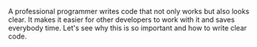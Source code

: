 A professional programmer writes code that not only works but also looks clear. It makes it easier for other developers to work with it and saves everybody time. Let's see why this is so important and how to write clear code.


